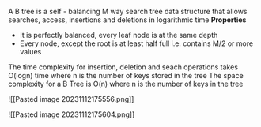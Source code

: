 A B tree is a self - balancing M way search tree data structure that allows searches, access, insertions and deletions in logarithmic time
**Properties**
- It is perfectly balanced, every leaf node is at the same depth 
- Every node, except the root is at least half full i.e. contains M/2 or more values

The time complexity for insertion, deletion and seach operations takes O(logn) time where n is the number of keys stored in the tree
The space complexity for a B Tree is O(n) where n is the number of keys in the tree

![[Pasted image 20231112175556.png]]

![[Pasted image 20231112175604.png]]